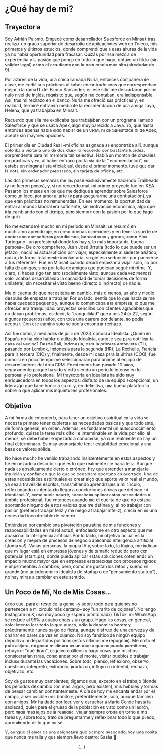 # ¿Qué hay de mi?

## Trayectoria

Soy Adrián Palomo. Empecé como desarrollador Salesforce en Minsait tras realizar un grado superior de desarrollo de aplicaciones web en Toledo, mis primeros y últimos estudios, donde comprendí que a esas alturas de la vida ya no había oportunidad para fracasar. Quizás por esa mezcla de experiencia y la pasión que pongo en todo lo que hago, obtuve un título (sin validez legal) como el estudiante con la nota media más alta (alrededor de 9).

Por azares de la vida, una chica llamada Nuria, entonces compañera de clase, me cedió sus prácticas al haber encontrado unas que correspondían mejor a la rama IT del Banco Santander; en ese sitio me descartaron por mi nulo nivel de inglés, requisito que, según me contaban, era indispensable. Así, tras mi rechazo en el banco, Nuria me ofreció sus prácticas y, en realidad, terminé entrando mediante la recomendación de una amiga suya, Helena, que ya trabajaba en Minsait.

Recuerdo que ella me explicaba que trabajaban con un programa llamado Salesforce y que se usaba Apex, algo muy parecido a Java. Yo, que hasta entonces apenas había oído hablar de un CRM, ni de Salesforce ni de Apex, acepté sin mayores opciones.

El primer día en Ciudad Real –mi oficina asignada se encontraba allí, aunque solo iba a visitarla uno de dos días– lo recuerdo con bastante lucidez, sorprendente para mi memoria tan selectiva. Había un montón de chavales en prácticas y yo, al haber entrado por la vía de la “recomendación”, no estaba en ninguna lista oficial; así, desde el primer momento, tuve que dar la nota, sin ordenador preparado, sin tarjeta de oficina, etc.

Las dos primeras semanas me las pasé exclusivamente haciendo Trailheads (y no fueron pocos), y, si no recuerdo mal, mi primer proyecto fue en IKEA. Pasaron los meses en los que me dediqué a aprender sobre Salesforce como un loco, por amor al arte (y para asegurarme una contratación), ya que eran prácticas no remuneradas. En ese momento, la oportunidad de entrar al mundo laboral era suficiente, sin motivación económica, algo que iría cambiando con el tiempo, pero siempre con la pasión por lo que hago de guía.

No me extenderé mucho en mi periodo en Minsait: se resumió en muchísimo aprendizaje, en crear buenas conexiones y en tener la suerte de contar con compañeros grandísimos, bondadosos y gratos, como Alex Turiegano –un profesional donde los hay y, lo más importante, buena persona–. De otro compañero, Juan José Urrutia (todo lo que puede ser un jefazo), nació mi actual afición por viajar, especialmente al sudeste asiático; quizá, de forma totalmente involuntaria, surgió esa seducción por parecerse a tus referentes. Fue en Minsait cuando decidí empezar a viajar solo, no por falta de amigos, sino por falta de amigos que pudieran seguir mi ritmo. Y, claro, si haces algo tan raro (socialmente visto, aunque cada vez menos) solo, acabas desarrollando la capacidad de tomar decisiones de forma unilateral, sin necesitar el visto bueno (directo o indirecto) de nadie.

Me di cuenta de que necesitaba un cambio, más o menos, un año y medio después de empezar a trabajar. Por un lado, sentía que lo que hacía se me había quedado pequeño y, aunque lo comunicaba a la empresa, lo que me ofrecían era tranquilidad: proyectos sencillos con clientes agradables que no daban problemas, es decir, la “tranquilidad” que a mis 24 (o 22, según algunos recuerdos) años, con toda una carrera por delante, no podía aceptar. Con ese camino solo se podía encontrar rechazo.

Así fue como, a mediados de julio de 2023, conocí a Idealista. ¿Quién en España no ha oído hablar o utilizado Idealista, aunque sea para cotillear la casa del vecino? Desde Bali, Indonesia, para la primera entrevista (TL), pasando por Lombok, Indonesia para la segunda (HR), La Rochelle, Francia para la tercera (CIO) y, finalmente, desde mi casa para la última (COO), fue como si en poco tiempo me seleccionaran para unirme al equipo de desarrolladores del área CRM. En mi mente han pasado 10 años, seguramente porque ha sido y está siendo un periodo intenso en lo personal y lo profesional. Mi trayectoria en Idealista ha sido muy enriquecedora en todos los aspectos: disfruto de un equipo excepcional, un liderazgo que hace honor a su rol y, en definitiva, una buena plataforma sobre la que aplicar mis inquietudes profesionales.

## Objetivo

A mi forma de entenderlo, para tener un objetivo espiritual en la vida se necesita primero tener cubiertas las necesidades básicas y que todo esté, de forma general, en orden. Además, es fundamental un autoconocimiento profundo, quizás la tarea más difícil e interminable en la vida; por ello, al menos, se debe haber empezado a conocerse, ya que realmente no hay un final determinado. Es muy aconsejable tener estabilidad emocional y una base de valores sólida.

No hace mucho he venido trabajando insistentemente en estos aspectos y he empezado a descubrir qué es lo que realmente me haría feliz. Aunque nada es absolutamente cierto o erróneo, hay que aprender a manejar la intuición y confiar en que lo que se considera oportuno es acertado. Una de estas necesidades espirituales es crear algo que aporte valor real al mundo, ya sea a través de escritos, transmitiendo aprendizajes a mi círculo, reflexionando o intentando llegar a conclusiones únicas que definan mi identidad. Y, como suele ocurrir, necesitaba aplicar estas necesidades al ámbito profesional; fue entonces cuando me di cuenta de que no estaba aportando ninguno de estos valores que me definen y, al no trabajar con pasión (prefiero trabajar feliz y me niego a trabajar infeliz), crecía en mí una necesidad incontrolable de cambio.

Entiéndase por cambio una pivotación paulatina de mis funciones y responsabilidades en mi rol actual, enfocándome en otro aspecto que me apasiona: la inteligencia artificial. Por lo tanto, mi objetivo actual es la creación y mejora de procesos de negocio aplicando inteligencia artificial (¡toma ya!). Varias personas, la propia IA y, sobre todo, la lógica, me indican que mi lugar está en empresas jóvenes y de tamaño reducido pero con potencial (startups), donde pueda aplicar estas soluciones obteniendo un impacto mucho mayor que en empresas establecidas con procesos rígidos e impermeables a cambios; pero, como me gustan los retos y sueño en grande (me autodenomino idealista de startup o de “pensamiento startup”), no hay miras a cambiar en este sentido.

## Un Poco de Mí, No de Mis Cosas…

Creo que, para el resto de la gente –y sobre todo para quienes no pertenecen a mi círculo más cercano– soy "un rarito de cojones". No tengo Instagram ni X, uso muy poco (y espero pronto nada) TikTok; mi WhatsApp se reduce al 99% a cuatro chats y un grupo. Hago las cosas, en general, solo: intento leer todo lo que puedo, odio la dopamina barata y prácticamente nunca salgo de fiesta, aunque disfruto de una cerveza y de charlar en bares de vez en cuando. No soy fanático de ningún equipo deportivo ni de partidos políticos (estos últimos me repugnan). Me corto el pelo a tijera, no gasto mi dinero en un coche que no puedo permitirme, rehúyo el "qué dirán", esquivo cotilleos y hago cosas que muchos considerarían raras, como andar por el monte, visitar pueblos o trabajar incluso durante las vacaciones. Sobre todo, pienso, reflexiono, observo, cuestiono, interpreto, extrapolo, produzco, influyo (lo intento), rechazo, objetivizo, etc.

Soy de gustos muy cambiantes; digamos que, excepto en el trabajo (donde los periodos de cambio son más largos, pero existen), mis hobbies y formas de pensar cambian constantemente. A día de hoy me encanta andar por el campo, a ser posible uno bonito y, preferiblemente, solo, aunque también con amigos. Me ha dado por leer, ver y escuchar a Mario Conde hasta la saciedad, quien para el grueso de la población es visto como un ladrón, pero nada más lejos de la realidad. Viajar siempre orbita en torno a mis tareas y, sobre todo, trato de preguntarme y reflexionar todo lo que puedo, aprendiendo de lo que no sé.

Y, aunque el amor es una asignatura que siempre suspendo, hay una cosita que nunca me falla y que siempre llevo dentro: Sasha 🐾.

<div style="text-align: center">(...)</div>